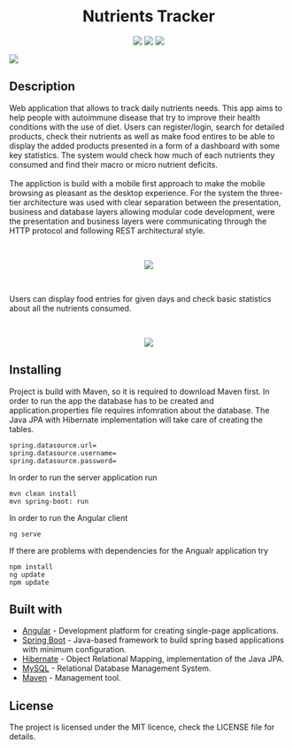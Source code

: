 <h1 align="center">Nutrients Tracker</h1>

<p align="center">
  <img src="https://img.shields.io/github/license/karolku/nutrients_tracker">
  <img src="https://img.shields.io/github/languages/count/karolku/nutrients_tracker">
  <img src="https://img.shields.io/badge/madeby-karolku-green">
</p>

<img src="./readme_assets/logo-1.jpg">

  ## Description
  
  <p>
  Web application that allows to track daily nutrients needs. This app aims to help people 
  with autoimmune disease that try to improve their
  health conditions with the use of diet.
  Users can register/login, search for detailed products, check their nutrients as well as 
  make food entires to be able to display the added products presented in a form of a dashboard 
  with some key statistics. The system would check how much of each nutrients
  they consumed and find their macro or micro nutrient deficits.
  </br>
  </br>
  The appliction is build with a mobile first approach to make the mobile browsing as pleasant as the desktop experience. For the system the three-tier architecture was used with clear separation between the presentation, business and database layers allowing modular code development, were the presentation and business layers were communicating through the HTTP protocol and following REST architectural style.
  </p>
</br>
<p align="center">
<img src="https://media.giphy.com/media/mkwCXfGWQDO5Uhn0O8/giphy.gif"></p>
<br>
<p>Users can display food entries for given days and check basic statistics about all the nutrients consumed.</p>
<br>
<p align="center">
<img src="https://media.giphy.com/media/lnqf9bp0LwPpQz8fjQ/giphy.gif"></p>

## Installing

Project is build with Maven, so it is required to download Maven first. In order to run the app the database has to be created and application.properties file requires infomration about the database. The Java JPA with Hibernate implementation will take care of creating the tables.

```
spring.datasource.url= 
spring.datasource.username= 
spring.datasource.password=
```
In order to run the server application run

```
mvn clean install
mvn spring-boot: run
```

In order to run the Angular client
```
ng serve
```

If there are problems with dependencies for the Angualr application try

```
npm install
ng update
npm update
```
## Built with
<ul>
  <li> <a href="https://angular.io">Angular</a> - Development platform for creating single-page applications.</li>
  <li> <a href="https://spring.io/projects/spring-boot">Spring Boot</a> - Java-based framework to build spring based applications with minimum configuration.</li>
  <li> <a href="https://hibernate.org">Hibernate</a> - Object Relational Mapping, implementation of the Java JPA.</li>
  <li> <a href="https://www.mysql.com">MySQL</a> - Relational Database Management System.</li>
  <li> <a href="https://maven.apache.org">Maven</a> - Management tool.</li>
</ul>

## License
The project is licensed under the MIT licence, check the LICENSE file for details.
